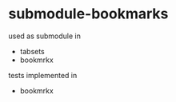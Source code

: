 # submodule-bookmarks

used as submodule in

- tabsets
- bookmrkx

tests implemented in

- bookmrkx
